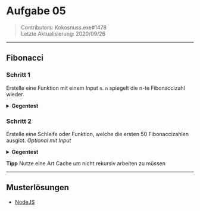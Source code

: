 # Aufgabe 05

> Contributors: Kokosnuss.exe#1478  
> Letzte Aktualisierung: 2020/09/26

---

## Fibonacci

### Schritt 1

Erstelle eine Funktion mit einem Input `n`. `n` spiegelt die n-te Fibonaccizahl wieder.

<details>
<summary><b>Gegentest</b></summary>
Wenn <pre>n = 10</pre>
dann
<pre>
34
</pre>
</details>

### Schritt 2

Erstelle eine Schleife oder Funktion, welche die ersten 50 Fibonaccizahlen ausgibt. *Optional mit Input*

<details>
<summary><b>Gegentest</b></summary>
<pre>
0
1
1
2
3
5
8
13
21
34
55
89
144
233
377
610
987
1597
2584
4181
6765
10946
17711
28657
46368
75025
121393
196418
317811
514229
832040
1346269
2178309
3524578
5702887
9227465
14930352
24157817
39088169
63245986
102334155
165580141
267914296
433494437
701408733
1134903170
1836311903
2971215073
4807526976
7778742049
</pre>
</details>

**Tipp**
Nutze eine Art Cache um nicht rekursiv arbeiten zu müssen

---

## Musterlösungen

- [NodeJS](loesungen/js)
